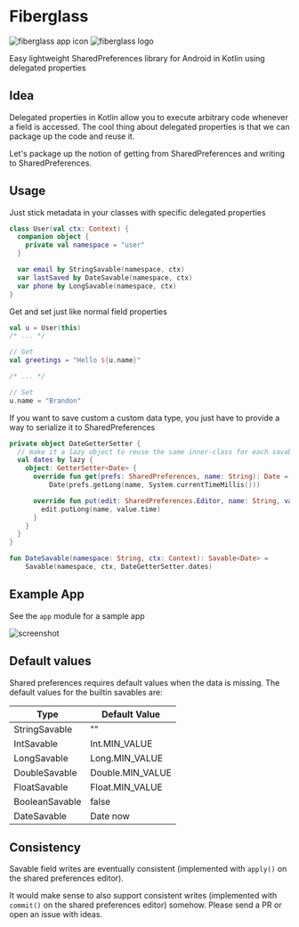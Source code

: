 # Fiberglass

![fiberglass app icon](http://i.imgur.com/2Z7oYMX.png)
![fiberglass logo](http://imgur.com/NHmDzWW.png)

Easy lightweight SharedPreferences library for Android in Kotlin using delegated properties

## Idea

Delegated properties in Kotlin allow you to execute arbitrary code whenever a field is accessed. The cool thing about delegated properties is that we can package up the code and reuse it.

Let's package up the notion of getting from SharedPreferences and writing to SharedPreferences.

## Usage

Just stick metadata in your classes with specific delegated properties

```kotlin
class User(val ctx: Context) {
  companion object {
    private val namespace = "user"
  }

  var email by StringSavable(namespace, ctx)
  var lastSaved by DateSavable(namespace, ctx)
  var phone by LongSavable(namespace, ctx)
}
```

Get and set just like normal field properties

```kotlin
val u = User(this)
/* ... */

// Get
val greetings = "Hello ${u.name}"

/* ... */

// Set
u.name = "Brandon"
```

If you want to save custom a custom data type, you just have to provide a way to serialize it to SharedPreferences

```kotlin
private object DateGetterSetter {
  // make it a lazy object to reuse the same inner-class for each savable
  val dates by lazy {
    object: GetterSetter<Date> {
      override fun get(prefs: SharedPreferences, name: String): Date =
          Date(prefs.getLong(name, System.currentTimeMillis()))

      override fun put(edit: SharedPreferences.Editor, name: String, value: Date) {
        edit.putLong(name, value.time)
      }
    }
  }
}

fun DateSavable(namespace: String, ctx: Context): Savable<Date> =
    Savable(namespace, ctx, DateGetterSetter.dates)
```

## Example App

See the `app` module for a sample app

![screenshot](http://i.imgur.com/3cp5jI7.png)

## Default values

Shared preferences requires default values when the data is missing. The default values for the builtin savables are:

| Type  | Default Value |
| ------------- | ------------- |
| StringSavable  | "" |
| IntSavable  | Int.MIN_VALUE |
| LongSavable  | Long.MIN_VALUE |
| DoubleSavable  | Double.MIN_VALUE |
| FloatSavable  | Float.MIN_VALUE |
| BooleanSavable  | false |
| DateSavable  | Date now  |

## Consistency

Savable field writes are eventually consistent (implemented with `apply()` on the shared preferences editor).

It would make sense to also support consistent writes (implemented with `commit()` on the shared preferences editor) somehow. Please send a PR or open an issue with ideas.

